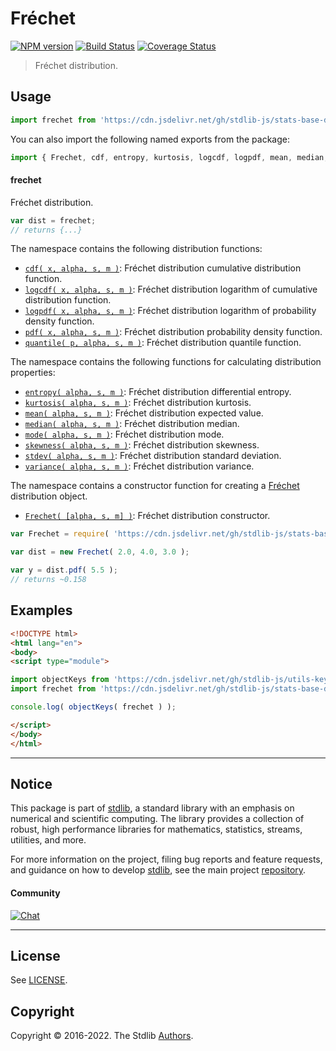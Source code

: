 <!--

@license Apache-2.0

Copyright (c) 2018 The Stdlib Authors.

Licensed under the Apache License, Version 2.0 (the "License");
you may not use this file except in compliance with the License.
You may obtain a copy of the License at

   http://www.apache.org/licenses/LICENSE-2.0

Unless required by applicable law or agreed to in writing, software
distributed under the License is distributed on an "AS IS" BASIS,
WITHOUT WARRANTIES OR CONDITIONS OF ANY KIND, either express or implied.
See the License for the specific language governing permissions and
limitations under the License.

-->

# Fréchet

[![NPM version][npm-image]][npm-url] [![Build Status][test-image]][test-url] [![Coverage Status][coverage-image]][coverage-url] <!-- [![dependencies][dependencies-image]][dependencies-url] -->

> Fréchet distribution.



<section class="usage">

## Usage

```javascript
import frechet from 'https://cdn.jsdelivr.net/gh/stdlib-js/stats-base-dists-frechet@esm/index.mjs';
```

You can also import the following named exports from the package:

```javascript
import { Frechet, cdf, entropy, kurtosis, logcdf, logpdf, mean, median, mode, pdf, quantile, skewness, stdev, variance } from 'https://cdn.jsdelivr.net/gh/stdlib-js/stats-base-dists-frechet@esm/index.mjs';
```

#### frechet

Fréchet distribution.

```javascript
var dist = frechet;
// returns {...}
```

The namespace contains the following distribution functions:

<!-- <toc pattern="*+(cdf|pdf|mgf|quantile)*"> -->

<div class="namespace-toc">

-   <span class="signature">[`cdf( x, alpha, s, m )`][@stdlib/stats/base/dists/frechet/cdf]</span><span class="delimiter">: </span><span class="description">Fréchet distribution cumulative distribution function.</span>
-   <span class="signature">[`logcdf( x, alpha, s, m )`][@stdlib/stats/base/dists/frechet/logcdf]</span><span class="delimiter">: </span><span class="description">Fréchet distribution logarithm of cumulative distribution function.</span>
-   <span class="signature">[`logpdf( x, alpha, s, m )`][@stdlib/stats/base/dists/frechet/logpdf]</span><span class="delimiter">: </span><span class="description">Fréchet distribution logarithm of probability density function.</span>
-   <span class="signature">[`pdf( x, alpha, s, m )`][@stdlib/stats/base/dists/frechet/pdf]</span><span class="delimiter">: </span><span class="description">Fréchet distribution probability density function.</span>
-   <span class="signature">[`quantile( p, alpha, s, m )`][@stdlib/stats/base/dists/frechet/quantile]</span><span class="delimiter">: </span><span class="description">Fréchet distribution quantile function.</span>

</div>

<!-- </toc> -->

The namespace contains the following functions for calculating distribution properties:

<!-- <toc pattern="*+(entropy|kurtosis|mean|median|mode|skewness|stdev|variance)*"> -->

<div class="namespace-toc">

-   <span class="signature">[`entropy( alpha, s, m )`][@stdlib/stats/base/dists/frechet/entropy]</span><span class="delimiter">: </span><span class="description">Fréchet distribution differential entropy.</span>
-   <span class="signature">[`kurtosis( alpha, s, m )`][@stdlib/stats/base/dists/frechet/kurtosis]</span><span class="delimiter">: </span><span class="description">Fréchet distribution kurtosis.</span>
-   <span class="signature">[`mean( alpha, s, m )`][@stdlib/stats/base/dists/frechet/mean]</span><span class="delimiter">: </span><span class="description">Fréchet distribution expected value.</span>
-   <span class="signature">[`median( alpha, s, m )`][@stdlib/stats/base/dists/frechet/median]</span><span class="delimiter">: </span><span class="description">Fréchet distribution median.</span>
-   <span class="signature">[`mode( alpha, s, m )`][@stdlib/stats/base/dists/frechet/mode]</span><span class="delimiter">: </span><span class="description">Fréchet distribution mode.</span>
-   <span class="signature">[`skewness( alpha, s, m )`][@stdlib/stats/base/dists/frechet/skewness]</span><span class="delimiter">: </span><span class="description">Fréchet distribution skewness.</span>
-   <span class="signature">[`stdev( alpha, s, m )`][@stdlib/stats/base/dists/frechet/stdev]</span><span class="delimiter">: </span><span class="description">Fréchet distribution standard deviation.</span>
-   <span class="signature">[`variance( alpha, s, m )`][@stdlib/stats/base/dists/frechet/variance]</span><span class="delimiter">: </span><span class="description">Fréchet distribution variance.</span>

</div>

<!-- </toc> -->

The namespace contains a constructor function for creating a [Fréchet][frechet-distribution] distribution object.

<!-- <toc pattern="*ctor*"> -->

<div class="namespace-toc">

-   <span class="signature">[`Frechet( [alpha, s, m] )`][@stdlib/stats/base/dists/frechet/ctor]</span><span class="delimiter">: </span><span class="description">Fréchet distribution constructor.</span>

</div>

<!-- </toc> -->

```javascript
var Frechet = require( 'https://cdn.jsdelivr.net/gh/stdlib-js/stats-base-dists-frechet' ).Frechet;

var dist = new Frechet( 2.0, 4.0, 3.0 );

var y = dist.pdf( 5.5 );
// returns ~0.158
```

</section>

<!-- /.usage -->

<section class="examples">

## Examples

<!-- TODO: better examples -->

<!-- eslint no-undef: "error" -->

```html
<!DOCTYPE html>
<html lang="en">
<body>
<script type="module">

import objectKeys from 'https://cdn.jsdelivr.net/gh/stdlib-js/utils-keys@esm/index.mjs';
import frechet from 'https://cdn.jsdelivr.net/gh/stdlib-js/stats-base-dists-frechet@esm/index.mjs';

console.log( objectKeys( frechet ) );

</script>
</body>
</html>
```

</section>

<!-- /.examples -->

<!-- Section for related `stdlib` packages. Do not manually edit this section, as it is automatically populated. -->

<section class="related">

</section>

<!-- /.related -->

<!-- Section for all links. Make sure to keep an empty line after the `section` element and another before the `/section` close. -->


<section class="main-repo" >

* * *

## Notice

This package is part of [stdlib][stdlib], a standard library with an emphasis on numerical and scientific computing. The library provides a collection of robust, high performance libraries for mathematics, statistics, streams, utilities, and more.

For more information on the project, filing bug reports and feature requests, and guidance on how to develop [stdlib][stdlib], see the main project [repository][stdlib].

#### Community

[![Chat][chat-image]][chat-url]

---

## License

See [LICENSE][stdlib-license].


## Copyright

Copyright &copy; 2016-2022. The Stdlib [Authors][stdlib-authors].

</section>

<!-- /.stdlib -->

<!-- Section for all links. Make sure to keep an empty line after the `section` element and another before the `/section` close. -->

<section class="links">

[npm-image]: http://img.shields.io/npm/v/@stdlib/stats-base-dists-frechet.svg
[npm-url]: https://npmjs.org/package/@stdlib/stats-base-dists-frechet

[test-image]: https://github.com/stdlib-js/stats-base-dists-frechet/actions/workflows/test.yml/badge.svg?branch=main
[test-url]: https://github.com/stdlib-js/stats-base-dists-frechet/actions/workflows/test.yml?query=branch:main

[coverage-image]: https://img.shields.io/codecov/c/github/stdlib-js/stats-base-dists-frechet/main.svg
[coverage-url]: https://codecov.io/github/stdlib-js/stats-base-dists-frechet?branch=main

<!--

[dependencies-image]: https://img.shields.io/david/stdlib-js/stats-base-dists-frechet.svg
[dependencies-url]: https://david-dm.org/stdlib-js/stats-base-dists-frechet/main

-->

[chat-image]: https://img.shields.io/gitter/room/stdlib-js/stdlib.svg
[chat-url]: https://gitter.im/stdlib-js/stdlib/

[stdlib]: https://github.com/stdlib-js/stdlib

[stdlib-authors]: https://github.com/stdlib-js/stdlib/graphs/contributors

[umd]: https://github.com/umdjs/umd
[es-module]: https://developer.mozilla.org/en-US/docs/Web/JavaScript/Guide/Modules

[deno-url]: https://github.com/stdlib-js/stats-base-dists-frechet/tree/deno
[umd-url]: https://github.com/stdlib-js/stats-base-dists-frechet/tree/umd
[esm-url]: https://github.com/stdlib-js/stats-base-dists-frechet/tree/esm
[branches-url]: https://github.com/stdlib-js/stats-base-dists-frechet/blob/main/branches.md

[stdlib-license]: https://raw.githubusercontent.com/stdlib-js/stats-base-dists-frechet/main/LICENSE

[frechet-distribution]: https://en.wikipedia.org/wiki/Fr%C3%A9chet_distribution

<!-- <toc-links> -->

[@stdlib/stats/base/dists/frechet/ctor]: https://github.com/stdlib-js/stats-base-dists-frechet-ctor/tree/esm

[@stdlib/stats/base/dists/frechet/entropy]: https://github.com/stdlib-js/stats-base-dists-frechet-entropy/tree/esm

[@stdlib/stats/base/dists/frechet/kurtosis]: https://github.com/stdlib-js/stats-base-dists-frechet-kurtosis/tree/esm

[@stdlib/stats/base/dists/frechet/mean]: https://github.com/stdlib-js/stats-base-dists-frechet-mean/tree/esm

[@stdlib/stats/base/dists/frechet/median]: https://github.com/stdlib-js/stats-base-dists-frechet-median/tree/esm

[@stdlib/stats/base/dists/frechet/mode]: https://github.com/stdlib-js/stats-base-dists-frechet-mode/tree/esm

[@stdlib/stats/base/dists/frechet/skewness]: https://github.com/stdlib-js/stats-base-dists-frechet-skewness/tree/esm

[@stdlib/stats/base/dists/frechet/stdev]: https://github.com/stdlib-js/stats-base-dists-frechet-stdev/tree/esm

[@stdlib/stats/base/dists/frechet/variance]: https://github.com/stdlib-js/stats-base-dists-frechet-variance/tree/esm

[@stdlib/stats/base/dists/frechet/cdf]: https://github.com/stdlib-js/stats-base-dists-frechet-cdf/tree/esm

[@stdlib/stats/base/dists/frechet/logcdf]: https://github.com/stdlib-js/stats-base-dists-frechet-logcdf/tree/esm

[@stdlib/stats/base/dists/frechet/logpdf]: https://github.com/stdlib-js/stats-base-dists-frechet-logpdf/tree/esm

[@stdlib/stats/base/dists/frechet/pdf]: https://github.com/stdlib-js/stats-base-dists-frechet-pdf/tree/esm

[@stdlib/stats/base/dists/frechet/quantile]: https://github.com/stdlib-js/stats-base-dists-frechet-quantile/tree/esm

<!-- </toc-links> -->

</section>

<!-- /.links -->
